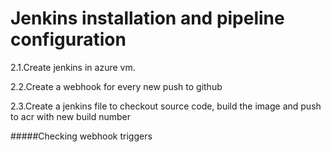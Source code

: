# Jenkins installation and pipeline configuration

2.1.Create jenkins in azure vm. 

2.2.Create a webhook for every new push to github

2.3.Create a jenkins file to checkout source code, build the image and push to acr with new build number

#####Checking webhook triggers
